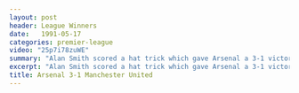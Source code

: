 ```yaml
---
layout: post
header: League Winners
date:   1991-05-17
categories: premier-league
video: "25p7i78zuWE"
summary: "Alan Smith scored a hat trick which gave Arsenal a 3-1 victory over Manchester United to secure the league title."
excerpt: "Alan Smith scored a hat trick which gave Arsenal a 3-1 victory over Manchester United to secure the league title."
title: Arsenal 3-1 Manchester United
---
```

